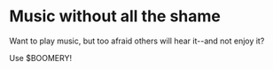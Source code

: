# Music without all the shame

Want to play music, but too afraid others will hear it--and not enjoy it?

Use $BOOMERY!



